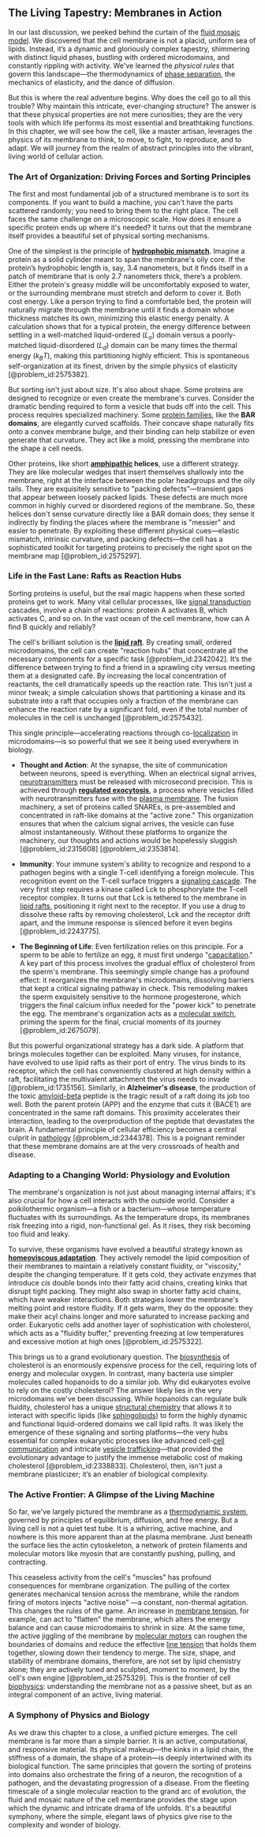 ## The Living Tapestry: Membranes in Action

In our last discussion, we peeked behind the curtain of the [fluid mosaic model](@article_id:142317). We discovered that the cell membrane is not a placid, uniform sea of lipids. Instead, it’s a dynamic and gloriously complex tapestry, shimmering with distinct liquid phases, bustling with ordered microdomains, and constantly rippling with activity. We've learned the *physical rules* that govern this landscape—the thermodynamics of [phase separation](@article_id:143424), the mechanics of elasticity, and the dance of diffusion.

But this is where the real adventure begins. Why does the cell go to all this trouble? Why maintain this intricate, ever-changing structure? The answer is that these physical properties are not mere curiosities; they are the very tools with which life performs its most essential and breathtaking functions. In this chapter, we will see how the cell, like a master artisan, leverages the physics of its membrane to think, to move, to fight, to reproduce, and to adapt. We will journey from the realm of abstract principles into the vibrant, living world of cellular action.

### The Art of Organization: Driving Forces and Sorting Principles

The first and most fundamental job of a structured membrane is to sort its components. If you want to build a machine, you can't have the parts scattered randomly; you need to bring them to the right place. The cell faces the same challenge on a microscopic scale. How does it ensure a specific protein ends up where it's needed? It turns out that the membrane itself provides a beautiful set of physical sorting mechanisms.

One of the simplest is the principle of **[hydrophobic mismatch](@article_id:173490)**. Imagine a protein as a solid cylinder meant to span the membrane's oily core. If the protein’s hydrophobic length is, say, $3.4$ nanometers, but it finds itself in a patch of membrane that is only $2.7$ nanometers thick, there’s a problem. Either the protein's greasy middle will be uncomfortably exposed to water, or the surrounding membrane must stretch and deform to cover it. Both cost energy. Like a person trying to find a comfortable bed, the protein will naturally migrate through the membrane until it finds a domain whose thickness matches its own, minimizing this elastic energy penalty. A calculation shows that for a typical protein, the energy difference between settling in a well-matched liquid-ordered ($L_o$) domain versus a poorly-matched liquid-disordered ($L_d$) domain can be many times the thermal energy ($k_B T$), making this partitioning highly efficient. This is spontaneous self-organization at its finest, driven by the simple physics of elasticity [@problem_id:2575382].

But sorting isn't just about size. It's also about shape. Some proteins are designed to recognize or even create the membrane's curves. Consider the dramatic bending required to form a vesicle that buds off into the cell. This process requires specialized machinery. Some [protein families](@article_id:182368), like the **BAR domains**, are elegantly curved scaffolds. Their concave shape naturally fits onto a convex membrane bulge, and their binding can help stabilize or even generate that curvature. They act like a mold, pressing the membrane into the shape a cell needs.

Other proteins, like short **[amphipathic](@article_id:173053) helices**, use a different strategy. They are like molecular wedges that insert themselves shallowly into the membrane, right at the interface between the polar headgroups and the oily tails. They are exquisitely sensitive to "packing defects"—transient gaps that appear between loosely packed lipids. These defects are much more common in highly curved or disordered regions of the membrane. So, these helices don't sense curvature directly like a BAR domain does; they sense it indirectly by finding the places where the membrane is "messier" and easier to penetrate. By exploiting these different physical cues—elastic mismatch, intrinsic curvature, and packing defects—the cell has a sophisticated toolkit for targeting proteins to precisely the right spot on the membrane map [@problem_id:2575297].

### Life in the Fast Lane: Rafts as Reaction Hubs

Sorting proteins is useful, but the real magic happens when these sorted proteins get to work. Many vital cellular processes, like [signal transduction](@article_id:144119) cascades, involve a chain of reactions: protein A activates B, which activates C, and so on. In the vast ocean of the cell membrane, how can A find B quickly and reliably?

The cell's brilliant solution is the **[lipid raft](@article_id:171237)**. By creating small, ordered microdomains, the cell can create "reaction hubs" that concentrate all the necessary components for a specific task [@problem_id:2342042]. It’s the difference between trying to find a friend in a sprawling city versus meeting them at a designated café. By increasing the local concentration of reactants, the cell dramatically speeds up the reaction rate. This isn't just a minor tweak; a simple calculation shows that partitioning a kinase and its substrate into a raft that occupies only a fraction of the membrane can enhance the reaction rate by a significant fold, even if the total number of molecules in the cell is unchanged [@problem_id:2575432].

This single principle—accelerating reactions through co-[localization](@article_id:146840) in microdomains—is so powerful that we see it being used everywhere in biology.

-   **Thought and Action**: At the synapse, the site of communication between neurons, speed is everything. When an electrical signal arrives, [neurotransmitters](@article_id:156019) must be released with microsecond precision. This is achieved through **[regulated exocytosis](@article_id:151680)**, a process where vesicles filled with neurotransmitters fuse with the [plasma membrane](@article_id:144992). The fusion machinery, a set of proteins called SNAREs, is pre-assembled and concentrated in raft-like domains at the "active zone." This organization ensures that when the calcium signal arrives, the vesicle can fuse almost instantaneously. Without these platforms to organize the machinery, our thoughts and actions would be hopelessly sluggish [@problem_id:2315608] [@problem_id:2353814].

-   **Immunity**: Your immune system's ability to recognize and respond to a pathogen begins with a single T-cell identifying a foreign molecule. This recognition event on the T-cell surface triggers a [signaling cascade](@article_id:174654). The very first step requires a kinase called Lck to phosphorylate the T-cell receptor complex. It turns out that Lck is tethered to the membrane in [lipid rafts](@article_id:146562), positioning it right next to the receptor. If you use a drug to dissolve these rafts by removing cholesterol, Lck and the receptor drift apart, and the immune response is silenced before it even begins [@problem_id:2243775].

-   **The Beginning of Life**: Even fertilization relies on this principle. For a sperm to be able to fertilize an egg, it must first undergo "[capacitation](@article_id:167287)." A key part of this process involves the gradual efflux of cholesterol from the sperm's membrane. This seemingly simple change has a profound effect: it reorganizes the membrane's microdomains, dissolving barriers that kept a critical signaling pathway in check. This remodeling makes the sperm exquisitely sensitive to the hormone progesterone, which triggers the final calcium influx needed for the "power kick" to penetrate the egg. The membrane's organization acts as a [molecular switch](@article_id:270073), priming the sperm for the final, crucial moments of its journey [@problem_id:2675079].

But this powerful organizational strategy has a dark side. A platform that brings molecules together can be exploited. Many viruses, for instance, have evolved to use lipid rafts as their port of entry. The virus binds to its receptor, which the cell has conveniently clustered at high density within a raft, facilitating the multivalent attachment the virus needs to invade [@problem_id:1735156]. Similarly, in **Alzheimer's disease**, the production of the toxic [amyloid-beta](@article_id:192674) peptide is the tragic result of a raft doing its job too well. Both the parent protein (APP) and the enzyme that cuts it (BACE1) are concentrated in the same raft domains. This proximity accelerates their interaction, leading to the overproduction of the peptide that devastates the brain. A fundamental principle of cellular efficiency becomes a central culprit in [pathology](@article_id:193146) [@problem_id:2344378]. This is a poignant reminder that these membrane domains are at the very crossroads of health and disease.

### Adapting to a Changing World: Physiology and Evolution

The membrane's organization is not just about managing internal affairs; it's also crucial for how a cell interacts with the outside world. Consider a poikilothermic organism—a fish or a bacterium—whose temperature fluctuates with its surroundings. As the temperature drops, its membranes risk freezing into a rigid, non-functional gel. As it rises, they risk becoming too fluid and leaky.

To survive, these organisms have evolved a beautiful strategy known as **[homeoviscous adaptation](@article_id:145115)**. They actively remodel the lipid composition of their membranes to maintain a relatively constant fluidity, or "viscosity," despite the changing temperature. If it gets cold, they activate enzymes that introduce *cis* double bonds into their fatty acid chains, creating kinks that disrupt tight packing. They might also swap in shorter fatty acid chains, which have weaker interactions. Both strategies lower the membrane's melting point and restore fluidity. If it gets warm, they do the opposite: they make their acyl chains longer and more saturated to increase packing and order. Eukaryotic cells add another layer of sophistication with cholesterol, which acts as a "fluidity buffer," preventing freezing at low temperatures and excessive motion at high ones [@problem_id:2575322].

This brings us to a grand evolutionary question. The [biosynthesis](@article_id:173778) of cholesterol is an enormously expensive process for the cell, requiring lots of energy and molecular oxygen. In contrast, many bacteria use simpler molecules called hopanoids to do a similar job. Why did eukaryotes evolve to rely on the costly cholesterol? The answer likely lies in the very microdomains we've been discussing. While hopanoids can regulate bulk fluidity, cholesterol has a unique [structural chemistry](@article_id:176189) that allows it to interact with specific lipids (like [sphingolipids](@article_id:170807)) to form the highly dynamic and functional liquid-ordered domains we call lipid rafts. It was likely the emergence of these signaling and sorting platforms—the very hubs essential for complex eukaryotic processes like advanced cell-[cell communication](@article_id:137676) and intricate [vesicle trafficking](@article_id:136828)—that provided the evolutionary advantage to justify the immense metabolic cost of making cholesterol [@problem_id:2338833]. Cholesterol, then, isn't just a membrane plasticizer; it’s an enabler of biological complexity.

### The Active Frontier: A Glimpse of the Living Machine

So far, we've largely pictured the membrane as a [thermodynamic system](@article_id:143222), governed by principles of equilibrium, diffusion, and free energy. But a living cell is not a quiet test tube. It is a whirring, active machine, and nowhere is this more apparent than at the plasma membrane. Just beneath the surface lies the actin cytoskeleton, a network of protein filaments and molecular motors like myosin that are constantly pushing, pulling, and contracting.

This ceaseless activity from the cell's "muscles" has profound consequences for membrane organization. The pulling of the cortex generates mechanical tension across the membrane, while the random firing of motors injects "active noise" —a constant, non-thermal agitation. This changes the rules of the game. An increase in [membrane tension](@article_id:152776), for example, can act to "flatten" the membrane, which alters the energy balance and can cause microdomains to shrink in size. At the same time, the active jiggling of the membrane by [molecular motors](@article_id:150801) can roughen the boundaries of domains and reduce the effective [line tension](@article_id:271163) that holds them together, slowing down their tendency to merge. The size, shape, and stability of membrane domains, therefore, are not set by lipid chemistry alone; they are actively tuned and sculpted, moment to moment, by the cell's own engine [@problem_id:2575329]. This is the frontier of cell [biophysics](@article_id:154444): understanding the membrane not as a passive sheet, but as an integral component of an active, living material.

### A Symphony of Physics and Biology

As we draw this chapter to a close, a unified picture emerges. The cell membrane is far more than a simple barrier. It is an active, computational, and responsive material. Its physical makeup—the kinks in a lipid chain, the stiffness of a domain, the shape of a protein—is deeply intertwined with its biological function. The same principles that govern the sorting of proteins into domains also orchestrate the firing of a neuron, the recognition of a pathogen, and the devastating progression of a disease. From the fleeting timescale of a single molecular reaction to the grand arc of evolution, the fluid and mosaic nature of the cell membrane provides the stage upon which the dynamic and intricate drama of life unfolds. It's a beautiful symphony, where the simple, elegant laws of physics give rise to the complexity and wonder of biology.